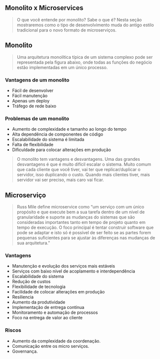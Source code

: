 ## Monolito x Microservices
   > O que você entende por monolito? Sabe o que é? Nesta seção mostraremos como o tipo de desenvolvimento muda do antigo estilo tradicional para o novo formato de microserviços.

## Monolito
   > Uma arquitetura monolítica típica de um sistema complexo pode ser representada pela figura abaixo, onde todas as funções do negócio estão implementadas em um único processo.

### Vantagens de um monolito
   * Fácil de desenvolver
   * Fácil manutenção
   * Apenas um deploy
   * Tráfego de rede baixo

### Problemas de um monolito
   * Aumento de complexidade e tamanho ao longo do tempo
   * Alta dependência de componentes de código
   * Escalabilidade do sistema é limitada
   * Falta de flexibilidade
   * Dificuldade para colocar alterações em produção

>O monolito tem vantagens e desvantagens. Uma das grandes desvantagens é que é muito difícil escalar o sistema. Muito comum que cada cliente que você tiver, vai ter que replicar/duplicar o servidor, isso duplicando o custo. Quando mais clientes tiver, mais servidor vai ser preciso, mais caro vai ficar.

## Microserviço
   > Russ Mile define microservice como “um serviço com um único propósito e que execute bem a sua tarefa dentro de um nível de granularidade e suporte as mudanças do sistemas que são consideradas importantes tanto em tempo de projeto quanto em tempo de execução. O foco principal é tentar construir software que pode se adaptar e isto só é possível de ser feito se as partes forem pequenas suficientes para se ajustar às diferenças nas mudanças de sua arquitetura.”

### Vantagens
   * Manutenção e evolução dos serviços mais estáveis
   * Serviços com baixo nível de acoplamento e interdependência
   * Escalabilidade do sistema
   * Redução de custos
   * Flexibilidade de tecnologia
   * Facilidade de colocar alterações em produção
   * Resiliencia
   * Aumento da produtividade
   * Implementação de entrega contínua
   * Monitoramento e automação de processos
   * Foco na entrega de valor ao cliente

### Riscos
   * Aumento da complexidade da coordenação.
   * Comunicação entre os micro serviços.
   * Governança.   